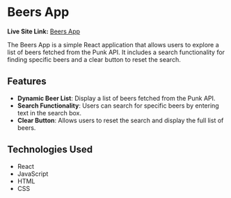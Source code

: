 # Beers App

**Live Site Link:** [Beers App](https://superlative-sundae-169b8e.netlify.app/)

The Beers App is a simple React application that allows users to explore a list of beers fetched from the Punk API. It includes a search functionality for finding specific beers and a clear button to reset the search.

## Features

- **Dynamic Beer List**: Display a list of beers fetched from the Punk API.
- **Search Functionality**: Users can search for specific beers by entering text in the search box.
- **Clear Button**: Allows users to reset the search and display the full list of beers.

## Technologies Used

- React
- JavaScript
- HTML
- CSS

